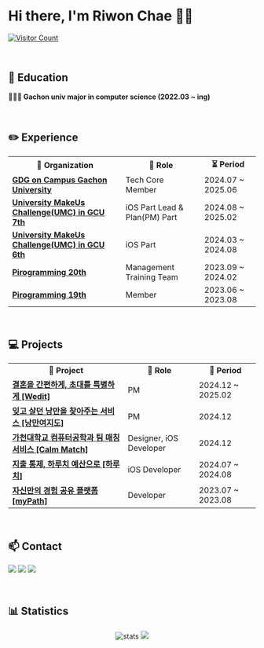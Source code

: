 # Hi there, I'm Riwon Chae 👋🏻

<p>
  <a href="https://hits.seeyoufarm.com">
    <img src="https://hits.seeyoufarm.com/api/count/incr/badge.svg?url=https%3A%2F%2Fgithub.com%2Fcherry-p0p&count_bg=%2341B883&title_bg=%23CDC2C2&icon=github.svg&icon_color=%23E7E7E7&title=hits&edge_flat=false" alt="Visitor Count"/>
  </a>
</p>

<br>

## 🏫 Education
<b>👩🏻‍💻 Gachon univ major in computer science (2022.03 ~ ing)</b>

<br>

## ✏️ Experience
<table>
  <tr>
    <th>🏢 Organization</th>
    <th>🎯 Role</th>
    <th>⏳ Period</th>
  </tr>
  <tr>
    <td><b><a href="https://gdg.community.dev/gdg-on-campus-gachon-university-seongnam-south-korea/">GDG on Campus Gachon University</a></b></td>
    <td>Tech Core Member</td>
    <td>2024.07 ~ 2025.06</td>
  </tr>
  <tr>
    <td><b><a href="https://umc.makeus.in/">University MakeUs Challenge(UMC) in GCU 7th</a></b></td>
    <td>iOS Part Lead & Plan(PM) Part</td>
    <td>2024.08 ~ 2025.02</td>
  </tr>
  <tr>
    <td><b><a href="https://umc.makeus.in/">University MakeUs Challenge(UMC) in GCU 6th</a></b></td>
    <td>iOS Part</td>
    <td>2024.03 ~ 2024.08</td>
  </tr>
  <tr>
    <td><b><a href="https://pirogramming.com/">Pirogramming 20th</a></b></td>
    <td>Management Training Team</td>
    <td>2023.09 ~ 2024.02</td>
  </tr>
  <tr>
    <td><b><a href="https://pirogramming.com/">Pirogramming 19th</a></b></td>
    <td>Member</td>
    <td>2023.06 ~ 2023.08</td>
  </tr>
</table>

<br>

## 💻 Projects
<table>
  <tr>
    <th>🚀 Project</th>
    <th>🔗 Role</th>
    <th>🧭 Period</th>
  </tr>
  <tr>
    <td><b><a href="https://github.com/Wedit-project">결혼을 간편하게, 초대를 특별하게 [Wedit] </a></b></td>
    <td>PM</td>
    <td>2024.12 ~ 2025.02</td>
  </tr>
  <tr>
    <td><b><a href="https://github.com/Romantic-Yeojido">잊고 살던 낭만을 찾아주는 서비스 [낭만여지도] </a></b></td>
    <td>PM</td>
    <td>2024.12</td>
  </tr>
  <tr>
    <td><b><a href="https://github.com/24-2-p/CalmDown_iOS">가천대학교 컴퓨터공학과 팀 매칭 서비스 [Calm Match] </a></b></td>
    <td>Designer, iOS Developer</td>
    <td>2024.12</td>
  </tr>
  <tr>
    <td><b><a href="https://github.com/Team-Haruchi/HARUCHI_iOS">지출 통제, 하루치 예산으로 [하루치] </a></b></td>
    <td>iOS Developer</td>
    <td>2024.07 ~ 2024.08</td>
  </tr>
  <tr>
    <td><b><a href="https://github.com/junseok44/myPath">자신만의 경험 공유 플랫폼 [myPath] </a></b></td>
    <td>Developer</td>
    <td>2023.07 ~ 2023.08</td>
  </tr>
</table>

<br>

## 📫 Contact
<p>
  <a href="mailto:cherrypop3678@gmail.com"><img src="https://img.shields.io/badge/Gmail-D14836?style=for-the-badge&logo=gmail&logoColor=white" /></a>
  <a href="https://www.linkedin.com/in/cherry-p0p"><img src="https://img.shields.io/badge/LinkedIn-0077B5?style=for-the-badge&logo=linkedin&logoColor=white" /></a>
  <a href="https://github.com/cherry-p0p"><img src="https://img.shields.io/badge/GitHub-181717?style=for-the-badge&logo=github&logoColor=white" /></a>
</p>

<br>

## 📊 Statistics 
<div style="text-align: center; margin-top: 20px;">
  <img alt="stats" src="https://github-readme-stats.vercel.app/api?username=cherry-p0p&show_icons=true&count_private=true&theme=holi" style="max-width: 60%; height: auto; margin-bottom: 20px;" />
  <img src="https://github-readme-stats.vercel.app/api/top-langs/?username=cherry-p0p&hide=c%23,powershell,Mathematica,Ruby,Objective-C,Objective-C%2b%2b,Cuda&title_color=61dafb&text_color=ffffff&icon_color=61dafb&bg_color=20232a&langs_count=8&layout=compact&border_color=61dafb&hide_border=true&size_weight=0.4&count_weight=0.4" style="max-width: 100%; height: auto;" />
</div>
